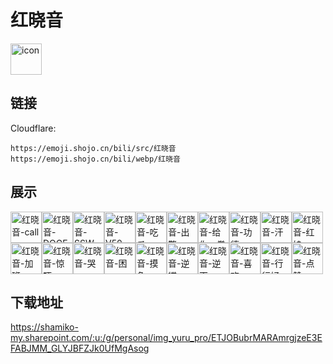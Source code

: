 # 红晓音
<img src="https://emoji.shojo.cn/bili/src/红晓音/icon.png" width="50" height="50" alt="icon">

## 链接
Cloudflare:
```
https://emoji.shojo.cn/bili/src/红晓音
https://emoji.shojo.cn/bili/webp/红晓音
```
## 展示
<img src="https://emoji.shojo.cn/bili/src/红晓音/红晓音-call.png" width="50" height="50" alt="红晓音-call"><img src="https://emoji.shojo.cn/bili/src/红晓音/红晓音-DOGE.png" width="50" height="50" alt="红晓音-DOGE"><img src="https://emoji.shojo.cn/bili/src/红晓音/红晓音-SSW.png" width="50" height="50" alt="红晓音-SSW"><img src="https://emoji.shojo.cn/bili/src/红晓音/红晓音-V50.png" width="50" height="50" alt="红晓音-V50"><img src="https://emoji.shojo.cn/bili/src/红晓音/红晓音-吃瓜.png" width="50" height="50" alt="红晓音-吃瓜"><img src="https://emoji.shojo.cn/bili/src/红晓音/红晓音-出警.png" width="50" height="50" alt="红晓音-出警"><img src="https://emoji.shojo.cn/bili/src/红晓音/红晓音-给你一拳.png" width="50" height="50" alt="红晓音-给你一拳"><img src="https://emoji.shojo.cn/bili/src/红晓音/红晓音-功德.png" width="50" height="50" alt="红晓音-功德"><img src="https://emoji.shojo.cn/bili/src/红晓音/红晓音-汗.png" width="50" height="50" alt="红晓音-汗"><img src="https://emoji.shojo.cn/bili/src/红晓音/红晓音-红娘.png" width="50" height="50" alt="红晓音-红娘"><img src="https://emoji.shojo.cn/bili/src/红晓音/红晓音-加班.png" width="50" height="50" alt="红晓音-加班"><img src="https://emoji.shojo.cn/bili/src/红晓音/红晓音-惊吓.png" width="50" height="50" alt="红晓音-惊吓"><img src="https://emoji.shojo.cn/bili/src/红晓音/红晓音-哭.png" width="50" height="50" alt="红晓音-哭"><img src="https://emoji.shojo.cn/bili/src/红晓音/红晓音-困.png" width="50" height="50" alt="红晓音-困"><img src="https://emoji.shojo.cn/bili/src/红晓音/红晓音-摸鱼.png" width="50" height="50" alt="红晓音-摸鱼"><img src="https://emoji.shojo.cn/bili/src/红晓音/红晓音-逆蝶.png" width="50" height="50" alt="红晓音-逆蝶"><img src="https://emoji.shojo.cn/bili/src/红晓音/红晓音-逆天.png" width="50" height="50" alt="红晓音-逆天"><img src="https://emoji.shojo.cn/bili/src/红晓音/红晓音-喜欢.png" width="50" height="50" alt="红晓音-喜欢"><img src="https://emoji.shojo.cn/bili/src/红晓音/红晓音-行行好.png" width="50" height="50" alt="红晓音-行行好"><img src="https://emoji.shojo.cn/bili/src/红晓音/红晓音-点赞.png" width="50" height="50" alt="红晓音-点赞">

## 下载地址

https://shamiko-my.sharepoint.com/:u:/g/personal/img_yuru_pro/ETJOBubrMARAmrgjzeE3EFABJMM_GLYJBFZJk0UfMgAsog